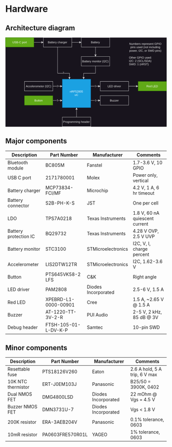 # Hardware

## Architecture diagram
![HW architecture diagram](/docs/DWG_HW-Architecture.svg)

## Major components
| Description           | Part Number           | Manufacturer          | Comments                          |
| --------------------- | --------------------- | --------------------- | --------------------------------- |
| Bluetooth module      | BC805M                | Fanstel               | 1.7-3.6 V, 10 GPIO                |
| USB C port            | 2171780001            | Molex                 | Power only, vertical              |
| Battery charger       | MCP73834-FCI/MF       | Microchip             | 4.2 V, 1 A, 6 hr timeout          |
| Battery connector     | S2B-PH-K-S            | JST                   | One per cell                      |
| LDO                   | TPS7A0218             | Texas Instruments     | 1.8 V, 60 nA quiescent current    |
| Battery protection IC | BQ29732               | Texas Instruments     | 4.28 V OVP, 2.5 V UVP             |
| Battery monitor       | STC3100               | STMicroelectronics    | I2C, V, I, charge percent         |
| Accelerometer         | LIS2DTW12TR           | STMicroelectronics    | I2C, 1.62-3.6 V                   |
| Button                | PTS645VK58-2 LFS      | C&K                   | Right angle                       |
| LED driver            | PAM2808               | Diodes Incorporated   | 2.5-6 V, 1.5 A                    |
| Red LED               | XPEBRD-L1-0000-00901  | Cree                  | 1.5 A, ~2.65 V @ 1.5 A            |
| Buzzer                | AT-1220-TT-3V-2-R     | PUI Audio             | 2-5 V, 2 kHz, 85 dB @ 3V          |
| Debug header          | FTSH-105-01-L-DV-K-P  | Samtec                | 10-pin SWD                        |

## Minor components
| Description           | Part Number           | Manufacturer          | Comments                          |
| --------------------- | --------------------- | --------------------- | --------------------------------- |
| Resettable fuse       | PTS18126V260          | Eaton                 | 2.6 A hold, 5 A trip, 6 V max     |
| 10K NTC thermistor    | ERT-J0EM103J          | Panasonic             | B25/50 = 3900K, 0402              |
| Dual NMOS FET         | DMG4800LSD            | Diodes Incorporated   | 22 mOhm @ Vgs = 4.5 V             |
| Buzzer NMOS FET       | DMN3731U-7            | Diodes Incorporated   | Vgs < 1.8 V                       |
| 200K resistor         | ERA-3AEB204V          | Panasonic             | 0.1% tolerance, 0603              |
| 10mR resistor         | PA0603FRE570R01L      | YAGEO                 | 1% tolerance, 0603                |